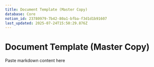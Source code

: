 ```yaml
---
title: Document Template (Master Copy)
database: Core
notion_id: 23780979-7b42-80a1-bfba-f3d1d1b91607
last_updated: 2025-07-24T15:50:29.876Z
---
```


# Document Template (Master Copy)


Paste markdown content here

